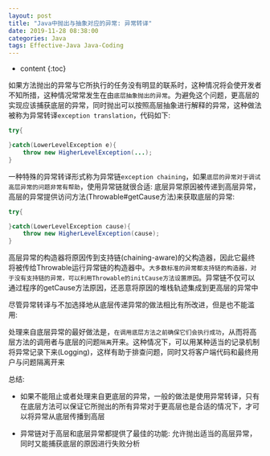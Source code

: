 ```yaml
---
layout: post
title: "Java中抛出与抽象对应的异常: 异常转译"
date: 2019-11-28 08:38:00
categories: Java 
tags: Effective-Java Java-Coding
---
```


* content
{:toc}

如果方法抛出的异常与它所执行的任务没有明显的联系时，这种情况将会使开发者不知所措，这种情况常常发生在由`底层抽象抛出的异常`。为避免这个问题，更高层的实现应该捕获底层的异常，同时抛出可以按照高层抽象进行解释的异常，这种做法被称为异常转译`exception translation`，代码如下:

```java
try{

}catch(LowerLevelException e){
	throw new HigherLevelException(...);
}
```



一种特殊的异常转译形式称为异常链`exception chaining`，如果`底层的异常对于调试高层异常的问题非常有帮助`，使用异常链就很合适: 底层异常原因被传递到高层异常，高层的异常提供访问方法(Throwable#getCause方法)来获取底层的异常:

```java
try{

}catch(LowerLevelException cause){
	throw new HigherLevelException(cause);
}
```

高层异常的构造器将原因传到支持链(chaining-aware)的父构造器，因此它最终将被传给Throwable运行异常链的构造器中。`大多数标准的异常都支持链的构造器，对于没有支持链的异常，可以利用Throwable的initCause方法设置原因`。异常链不仅可以通过程序的getCause方法原因，还恶意将原因的堆栈轨迹集成到更高层的异常中


尽管异常转译与不加选择地从底层传递异常的做法相比有所改进，但是也不能滥用: 

处理来自底层异常的最好做法是，`在调用底层方法之前确保它们会执行成功`，从而将高层方法的调用者与底层的问题`隔离`开来。这种情况下，可以用某种适当的记录机制将异常记录下来(Logging)，这样有助于排查问题，同时又将客户端代码和最终用户与问题隔离开来


总结: 

- 如果不能阻止或者处理来自更底层的异常，一般的做法是使用异常转译，只有在底层方法可以保证它所抛出的所有异常对于更高层也是合适的情况下，才可以将异常从底层传播到高层

- 异常链对于高层和底层异常都提供了最佳的功能: 允许抛出适当的高层异常，同时又能捕获底层的原因进行失败分析


